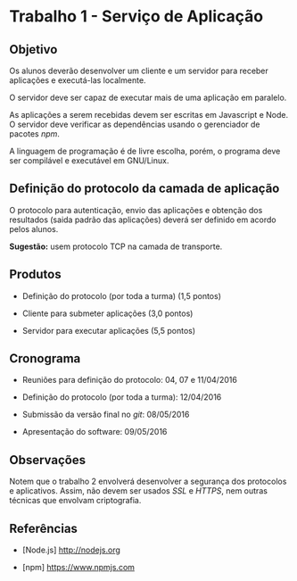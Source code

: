 # Trabalho 1 - Serviço de Aplicação


## Objetivo


Os alunos deverão desenvolver um cliente e um servidor para receber aplicações e executá-las localmente.

O servidor deve ser capaz de executar mais de uma aplicação em paralelo.

As aplicações a serem recebidas devem ser escritas em Javascript e Node. O servidor deve verificar as dependências usando o gerenciador de pacotes _npm_.

A linguagem de programação é de livre escolha, porém, o programa deve ser compilável e executável em GNU/Linux.


## Definição do protocolo da camada de aplicação

O protocolo para autenticação, envio das aplicações e obtenção dos resultados (saida padrão das aplicações) deverá ser definido em acordo pelos alunos.

**Sugestão:** usem protocolo TCP na camada de transporte.


## Produtos


* Definição do protocolo (por toda a turma) (1,5 pontos)

* Cliente para submeter aplicações (3,0 pontos)

* Servidor para executar aplicações (5,5 pontos)


## Cronograma


* Reuniões para definição do protocolo: 04, 07 e 11/04/2016

* Definição do protocolo (por toda a turma): 12/04/2016

* Submissão da versão final no _git_: 08/05/2016

* Apresentação do software: 09/05/2016


## Observações

Notem que o trabalho 2 envolverá desenvolver a segurança dos protocolos e aplicativos. Assim, não devem ser usados _SSL_ e _HTTPS_, nem outras técnicas que envolvam criptografia.



## Referências




* [Node.js] http://nodejs.org

* [npm] https://www.npmjs.com
